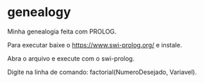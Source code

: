 # genealogy
Minha genealogia feita com PROLOG.

Para executar baixe o https://www.swi-prolog.org/ e instale.

Abra o arquivo e execute com o swi-prolog.

Digite na linha de comando: factorial(NumeroDesejado, Variavel).
